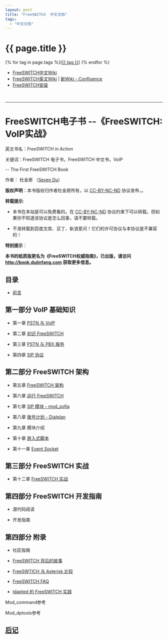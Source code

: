 ```yaml
---
layout: post
title: "FreeSWITCH  中文文档"
tags:
  - "中文文档"
---
```


# {{ page.title }}

<div class="tags">
{% for tag in page.tags %}[<a class="tag" href="/tags.html#{{ tag }}">{{ tag }}</a>] {% endfor %}
</div>


* [FreeSWITCH中文Wiki](http://wiki.freeswitch.org.cn)
* [FreeSWITCH英文Wiki](http://wiki.freeswitch.org) | [新Wiki - Confluence](http://confluence.freeswitch.org)
* [FreeSWITCH安装](https://confluence.freeswitch.org/display/FREESWITCH/Installation)

<br>

<hr>

# FreeSWITCH电子书 --《FreeSWITCH: VoIP实战》

英文书名：*FreeSWITCH in Action*

关键词：FreeSWITCH 电子书，FreeSWITCH 中文书，VoIP


-- The First FreeSWITCH Book 

作者： 杜金房 （[Seven Du](http://www.dujinfang.com)）

**版权声明**：本书版权归作者杜金房所有，以 [CC-BY-NC-ND](http://creativecommons.org/licenses/by-nc-nd/2.5/cn/legalcode) 协议发布，。

**转载提示**:

* 本书在本站是可以免费看的。在 [CC-BY-NC-ND](http://creativecommons.org/licenses/by-nc-nd/2.5/cn/legalcode) 协议约束下可以转载。但如果你不知道该协议是怎么回事，请不要转载。

* 不准转载到百度文库、豆丁、新浪爱问！它们的许可协议与本协议是不兼容的！

**特别提示**：

**本书的纸质版更名为《FreeSWITCH权威指南》，已出版，请访问 <http://book.dujinfang.com> 获取更多信息。**

目录
----

* [前言](/2010/05/07/freeswitch-book-qian-yan.html)


## 第一部分 VoIP 基础知识


* 第一章 [PSTN 与 VoIP](/2010/04/30/di-yi-zhang-pstn-yu-voip.html)

* 第二章 [初识 FreeSWITCH](http://www.dujinfang.com/2010/04/14/freeswitch-chu-bu.html)

* 第三章 [PSTN 与 PBX 服务](/2010/05/06/di-san-zhang-pstn-yu-pbx-ye-wu.html)

* 第四章 [SIP 协议](/2010/05/08/di-si-zhang-sip.html)


## 第二部分 FreeSWITCH 架构

* 第五章 [FreeSWITCH 架构](/2010/05/08/di-wu-zhang-freeswitch-jia-gou.html)

* 第六章 [运行 FreeSWITCH](/2010/05/27/di-liu-zhang-yun-xing-freeswitch.html)

* 第七章 [SIP 模块 - mod_sofia](/2010/08/03/di-qi-zhang-sip-mo-kuai-mod_sofia.html)

* 第八章 [拨号计划 - Dialplan](/2010/10/23/ren-shi-bo-hao-ji-hua-dialplan.html)

* 第九章 模块介绍
 
* 第十章 [嵌入式脚本](/2011/10/31/qian-ru-shi-jiao-ben.html)

* 第十一章 [Event Socket](/2012/09/13/event-socket.html)

## 第三部分 FreeSWITCH 实战

* 第十二章 [FreeSWITCH 实战](/2011/10/29/freeswitch-shi-zhan.html)


## 第四部分 FreeSWITCH 开发指南

* 源代码阅读

* 开发指南

## 第四部分 附录

* 社区指南

* [FreeSWITCH  背后的故事](http://www.dujinfang.com/2009/10/31/freeswitchbei-hou-de-gu-shi.html)

* [FreeSWTICH 与 Asterisk 比较](/2010/01/23/freeswitch-yu-asterisk.html)

* [FreeSWITCH FAQ](/2010/05/06/freeswitch-zhong-wen-faq.html)

* [Idapted 的 FreeSWITCH 实践](http://www.dujinfang.com/2010/02/04/idaptedde-freeswitchshi-jian.html)

Mod\_command参考

Mod\_dptools参考

## [后记](/2012/06/17/voipshi-zhan-hou-ji.html)
